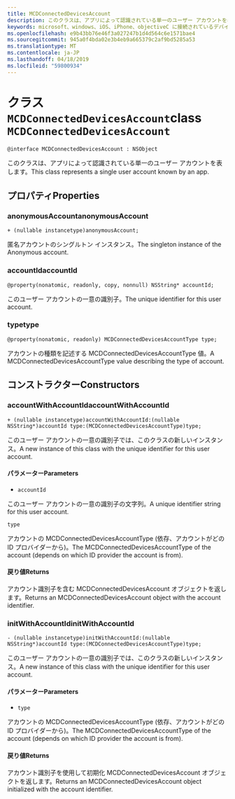 ```yaml
---
title: MCDConnectedDevicesAccount
description: このクラスは、アプリによって認識されている単一のユーザー アカウントを表します。
keywords: microsoft、windows、iOS、iPhone、objectiveC に接続されているデバイス、プロジェクトのローマ
ms.openlocfilehash: e9b43bb76e46f3a027247b1d4d564c6e1571bae4
ms.sourcegitcommit: 945a0f4bda02e3b4eb9a665379c2af9bd5285a53
ms.translationtype: MT
ms.contentlocale: ja-JP
ms.lasthandoff: 04/18/2019
ms.locfileid: "59800934"
---
```

# <a name="class-mcdconnecteddevicesaccount"></a><span data-ttu-id="34585-104">クラス `MCDConnectedDevicesAccount`</span><span class="sxs-lookup"><span data-stu-id="34585-104">class `MCDConnectedDevicesAccount`</span></span>

```
@interface MCDConnectedDevicesAccount : NSObject
```  

<span data-ttu-id="34585-105">このクラスは、アプリによって認識されている単一のユーザー アカウントを表します。</span><span class="sxs-lookup"><span data-stu-id="34585-105">This class represents a single user account known by an app.</span></span>

## <a name="properties"></a><span data-ttu-id="34585-106">プロパティ</span><span class="sxs-lookup"><span data-stu-id="34585-106">Properties</span></span>

### <a name="anonymousaccount"></a><span data-ttu-id="34585-107">anonymousAccount</span><span class="sxs-lookup"><span data-stu-id="34585-107">anonymousAccount</span></span>
`+ (nullable instancetype)anonymousAccount;`

<span data-ttu-id="34585-108">匿名アカウントのシングルトン インスタンス。</span><span class="sxs-lookup"><span data-stu-id="34585-108">The singleton instance of the Anonymous account.</span></span>

### <a name="accountid"></a><span data-ttu-id="34585-109">accountId</span><span class="sxs-lookup"><span data-stu-id="34585-109">accountId</span></span>
`@property(nonatomic, readonly, copy, nonnull) NSString* accountId;`

<span data-ttu-id="34585-110">このユーザー アカウントの一意の識別子。</span><span class="sxs-lookup"><span data-stu-id="34585-110">The unique identifier for this user account.</span></span>

### <a name="type"></a><span data-ttu-id="34585-111">type</span><span class="sxs-lookup"><span data-stu-id="34585-111">type</span></span>
`@property(nonatomic, readonly) MCDConnectedDevicesAccountType type;`

<span data-ttu-id="34585-112">アカウントの種類を記述する MCDConnectedDevicesAccountType 値。</span><span class="sxs-lookup"><span data-stu-id="34585-112">A MCDConnectedDevicesAccountType value describing the type of account.</span></span>

## <a name="constructors"></a><span data-ttu-id="34585-113">コンストラクター</span><span class="sxs-lookup"><span data-stu-id="34585-113">Constructors</span></span>

### <a name="accountwithaccountid"></a><span data-ttu-id="34585-114">accountWithAccountId</span><span class="sxs-lookup"><span data-stu-id="34585-114">accountWithAccountId</span></span>
`+ (nullable instancetype)accountWithAccountId:(nullable NSString*)accountId type:(MCDConnectedDevicesAccountType)type;`

<span data-ttu-id="34585-115">このユーザー アカウントの一意の識別子では、このクラスの新しいインスタンス。</span><span class="sxs-lookup"><span data-stu-id="34585-115">A new instance of this class with the unique identifier for this user account.</span></span>

#### <a name="parameters"></a><span data-ttu-id="34585-116">パラメーター</span><span class="sxs-lookup"><span data-stu-id="34585-116">Parameters</span></span> 

* `accountId` 

<span data-ttu-id="34585-117">このユーザー アカウントの一意の識別子の文字列。</span><span class="sxs-lookup"><span data-stu-id="34585-117">A unique identifier string for this user account.</span></span>

`type` 

<span data-ttu-id="34585-118">アカウントの MCDConnectedDevicesAccountType (依存、アカウントがどの ID プロバイダーから)。</span><span class="sxs-lookup"><span data-stu-id="34585-118">The MCDConnectedDevicesAccountType of the account (depends on which ID provider the account is from).</span></span>

#### <a name="returns"></a><span data-ttu-id="34585-119">戻り値</span><span class="sxs-lookup"><span data-stu-id="34585-119">Returns</span></span>
<span data-ttu-id="34585-120">アカウント識別子を含む MCDConnectedDevicesAccount オブジェクトを返します。</span><span class="sxs-lookup"><span data-stu-id="34585-120">Returns an MCDConnectedDevicesAccount object with the account identifier.</span></span>

### <a name="initwithaccountid"></a><span data-ttu-id="34585-121">initWithAccountId</span><span class="sxs-lookup"><span data-stu-id="34585-121">initWithAccountId</span></span>
`- (nullable instancetype)initWithAccountId:(nullable NSString*)accountId type:(MCDConnectedDevicesAccountType)type;`

<span data-ttu-id="34585-122">このユーザー アカウントの一意の識別子では、このクラスの新しいインスタンス。</span><span class="sxs-lookup"><span data-stu-id="34585-122">A new instance of this class with the unique identifier for this user account.</span></span>

#### <a name="parameters"></a><span data-ttu-id="34585-123">パラメーター</span><span class="sxs-lookup"><span data-stu-id="34585-123">Parameters</span></span> 
* `type`

<span data-ttu-id="34585-124">アカウントの MCDConnectedDevicesAccountType (依存、アカウントがどの ID プロバイダーから)。</span><span class="sxs-lookup"><span data-stu-id="34585-124">The MCDConnectedDevicesAccountType of the account (depends on which ID provider the account is from).</span></span>

#### <a name="returns"></a><span data-ttu-id="34585-125">戻り値</span><span class="sxs-lookup"><span data-stu-id="34585-125">Returns</span></span>
<span data-ttu-id="34585-126">アカウント識別子を使用して初期化 MCDConnectedDevicesAccount オブジェクトを返します。</span><span class="sxs-lookup"><span data-stu-id="34585-126">Returns an MCDConnectedDevicesAccount object initialized with the account identifier.</span></span>
